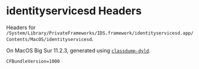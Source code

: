# identityservicesd Headers

Headers for `/System/Library/PrivateFrameworks/IDS.framework/identityservicesd.app/Contents/MacOS/identityservicesd`.

On MacOS Big Sur 11.2.3, generated using [`classdump-dyld`](https://github.com/limneos/classdump-dyld).

`CFBundleVersion=1000`

